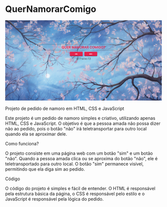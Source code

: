 # QuerNamorarComigo

![preview](img/Readme.png)

Projeto de pedido de namoro em HTML, CSS e JavaScript

Este projeto é um pedido de namoro simples e criativo, utilizando apenas HTML, CSS e JavaScript. O objetivo é que a pessoa amada não possa dizer não ao pedido, pois o botão "não" irá teletransportar para outro local quando ela se aproximar dele.

Como funciona?

O projeto consiste em uma página web com um botão "sim" e um botão "não". Quando a pessoa amada clica ou se aproxima do botão "não", ele é teletransportado para outro local. O botão "sim" permanece visível, permitindo que ela diga sim ao pedido.

Código

O código do projeto é simples e fácil de entender. O HTML é responsável pela estrutura básica da página, o CSS é responsável pelo estilo e o JavaScript é responsável pela lógica do pedido.
